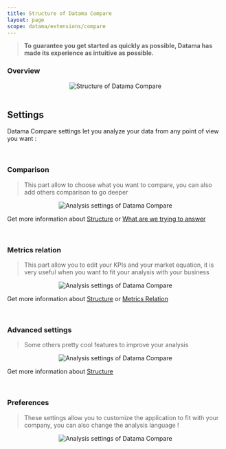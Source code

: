 ```yaml
---
title: Structure of Datama Compare
layout: page
scope: datama/extensions/compare
---
```


> **To guarantee you get started as quickly as possible, Datama has made its experience as intuitive as possible.**

### Overview

<center><img src="{{site.url}}/{{site.baseurl}}/extensions/datama-compare/assets/img/structure.png" alt="Structure of Datama Compare" title="Datama Compare - Structure" /></center>

<br>

## Settings

Datama Compare settings let you analyze your data from any point of view you want :

<br>

### **Comparison**

> This part allow to choose what you want to compare, you can also add others comparison to go deeper

<center><img src="{{site.url}}/{{site.baseurl}}/extensions/datama-compare/assets/img/comparison.png" alt="Analysis settings of Datama Compare" title="Datama Compare - Structure" /></center>

Get more information about [Structure]({{site.url}}/{{site.baseurl}}/extensions/datama-compare/settings/analysis/comparison.html) or [What are we trying to answer]({{site.url}}/{{site.baseurl}}/extensions/datama-compare/concept.html#what-we-are-trying-to-answer)

<br>

### **Metrics relation**

> This part allow you to edit your KPIs and your market equation, it is very useful when you want to fit your analysis with your business

<center><img src="{{site.url}}/{{site.baseurl}}/extensions/datama-compare/assets/img/metrics-relation.png" alt="Analysis settings of Datama Compare" title="Datama Compare - Structure" /></center>

Get more information about [Structure]({{site.url}}/{{site.baseurl}}/extensions/datama-compare/settings/analysis/metrics-relation.html) or [Metrics Relation]({{site.url}}/{{site.baseurl}}/extensions/datama-compare/concept.html#metrics-relation)

<br>

### **Advanced settings**

> Some others pretty cool features to improve your analysis

<center><img src="{{site.url}}/{{site.baseurl}}/extensions/datama-compare/assets/img/advanced-settings.png" alt="Analysis settings of Datama Compare" title="Datama Compare - Structure" /></center>

Get more information about [Structure]({{site.url}}/{{site.baseurl}}/extensions/datama-compare/settings/analysis/advanced.html)

<br>

### **Preferences**

> These settings allow you to customize the application to fit with your company, you can also change the analysis language !

<center><img src="{{site.url}}/{{site.baseurl}}/extensions/datama-compare/assets/img/preferences.png" alt="Analysis settings of Datama Compare" title="Datama Compare - Structure" /></center>

<br>
